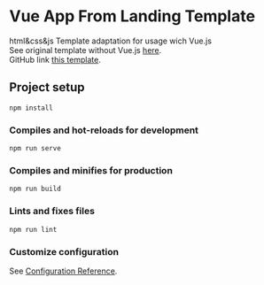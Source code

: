 # Vue App From Landing Template

html&css&js Template adaptation for usage wich Vue.js\
See original template without Vue.js [here](https://codworker.github.io/smart-watch-layout/).\
GitHub link [this template](https://github.com/CodWorker/smart-watch-layout).

## Project setup
```
npm install
```

### Compiles and hot-reloads for development
```
npm run serve
```

### Compiles and minifies for production
```
npm run build
```

### Lints and fixes files
```
npm run lint
```

### Customize configuration
See [Configuration Reference](https://cli.vuejs.org/config/).
